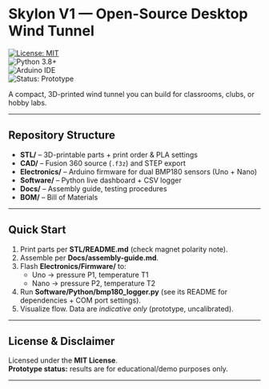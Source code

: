 # Skylon V1 — Open-Source Desktop Wind Tunnel  

[![License: MIT](https://img.shields.io/badge/License-MIT-green.svg)](LICENSE)  
![Python 3.8+](https://img.shields.io/badge/python-3.8%2B-blue.svg)  
![Arduino IDE](https://img.shields.io/badge/Arduino-IDE-orange.svg)  
![Status: Prototype](https://img.shields.io/badge/status-prototype-yellow.svg)  

A compact, 3D-printed wind tunnel you can build for classrooms, clubs, or hobby labs.  

---

## Repository Structure
- **STL/** – 3D-printable parts + print order & PLA settings  
- **CAD/** – Fusion 360 source (`.f3z`) and STEP export  
- **Electronics/** – Arduino firmware for dual BMP180 sensors (Uno + Nano)  
- **Software/** – Python live dashboard + CSV logger  
- **Docs/** – Assembly guide, testing procedures  
- **BOM/** – Bill of Materials  

---

## Quick Start
1. Print parts per **STL/README.md** (check magnet polarity note).  
2. Assemble per **Docs/assembly-guide.md**.  
3. Flash **Electronics/Firmware/** to:  
   - Uno → pressure P1, temperature T1  
   - Nano → pressure P2, temperature T2  
4. Run **Software/Python/bmp180_logger.py** (see its README for dependencies + COM port settings).  
5. Visualize flow. Data are *indicative only* (prototype, uncalibrated).  

---

## License & Disclaimer  
Licensed under the **MIT License**.  
**Prototype status:** results are for educational/demo purposes only.  

---



